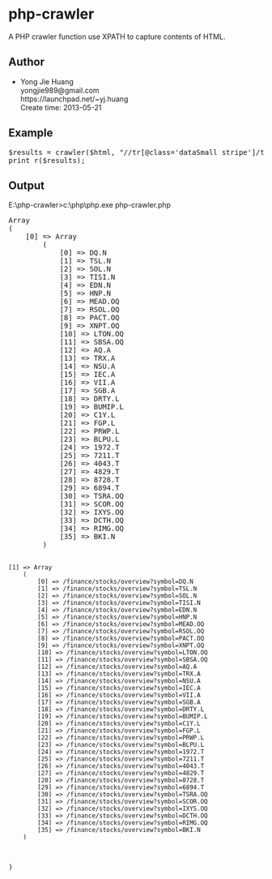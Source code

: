 <h1>php-crawler</h1>

<p>
    A PHP crawler function use XPATH to capture contents of HTML.
</p>

<h2>Author</h2>
<ul>
<li>
    Yong Jie Huang<br>
    yongjie989@gmail.com<br>
    https://launchpad.net/~yj.huang<br>
    Create time: 2013-05-21
</li>
</ul>

<h2>Example</h2>

<pre>
$results = crawler($html, "//tr[@class='dataSmall stripe']/td/a", "text()", "@href"); 
print_r($results);
</pre>

<h2>Output</h2>
E:\php-crawler>c:\php\php.exe php-crawler.php <br>
<pre>
Array
(
    [0] => Array
        (
            [0] => DQ.N
            [1] => TSL.N
            [2] => SOL.N
            [3] => TISI.N
            [4] => EDN.N
            [5] => HNP.N
            [6] => MEAD.OQ
            [7] => RSOL.OQ
            [8] => PACT.OQ
            [9] => XNPT.OQ
            [10] => LTON.OQ
            [11] => SBSA.OQ
            [12] => AQ.A
            [13] => TRX.A
            [14] => NSU.A
            [15] => IEC.A
            [16] => VII.A
            [17] => SGB.A
            [18] => DRTY.L
            [19] => BUMIP.L
            [20] => C1Y.L
            [21] => FGP.L
            [22] => PRWP.L
            [23] => BLPU.L
            [24] => 1972.T
            [25] => 7211.T
            [26] => 4043.T
            [27] => 4829.T
            [28] => 8728.T
            [29] => 6894.T
            [30] => TSRA.OQ
            [31] => SCOR.OQ
            [32] => IXYS.OQ
            [33] => DCTH.OQ
            [34] => RIMG.OQ
            [35] => BKI.N
        )

    [1] => Array
        (
            [0] => /finance/stocks/overview?symbol=DQ.N
            [1] => /finance/stocks/overview?symbol=TSL.N
            [2] => /finance/stocks/overview?symbol=SOL.N
            [3] => /finance/stocks/overview?symbol=TISI.N
            [4] => /finance/stocks/overview?symbol=EDN.N
            [5] => /finance/stocks/overview?symbol=HNP.N
            [6] => /finance/stocks/overview?symbol=MEAD.OQ
            [7] => /finance/stocks/overview?symbol=RSOL.OQ
            [8] => /finance/stocks/overview?symbol=PACT.OQ
            [9] => /finance/stocks/overview?symbol=XNPT.OQ
            [10] => /finance/stocks/overview?symbol=LTON.OQ
            [11] => /finance/stocks/overview?symbol=SBSA.OQ
            [12] => /finance/stocks/overview?symbol=AQ.A
            [13] => /finance/stocks/overview?symbol=TRX.A
            [14] => /finance/stocks/overview?symbol=NSU.A
            [15] => /finance/stocks/overview?symbol=IEC.A
            [16] => /finance/stocks/overview?symbol=VII.A
            [17] => /finance/stocks/overview?symbol=SGB.A
            [18] => /finance/stocks/overview?symbol=DRTY.L
            [19] => /finance/stocks/overview?symbol=BUMIP.L
            [20] => /finance/stocks/overview?symbol=C1Y.L
            [21] => /finance/stocks/overview?symbol=FGP.L
            [22] => /finance/stocks/overview?symbol=PRWP.L
            [23] => /finance/stocks/overview?symbol=BLPU.L
            [24] => /finance/stocks/overview?symbol=1972.T
            [25] => /finance/stocks/overview?symbol=7211.T
            [26] => /finance/stocks/overview?symbol=4043.T
            [27] => /finance/stocks/overview?symbol=4829.T
            [28] => /finance/stocks/overview?symbol=8728.T
            [29] => /finance/stocks/overview?symbol=6894.T
            [30] => /finance/stocks/overview?symbol=TSRA.OQ
            [31] => /finance/stocks/overview?symbol=SCOR.OQ
            [32] => /finance/stocks/overview?symbol=IXYS.OQ
            [33] => /finance/stocks/overview?symbol=DCTH.OQ
            [34] => /finance/stocks/overview?symbol=RIMG.OQ
            [35] => /finance/stocks/overview?symbol=BKI.N
        )

)
</pre>
